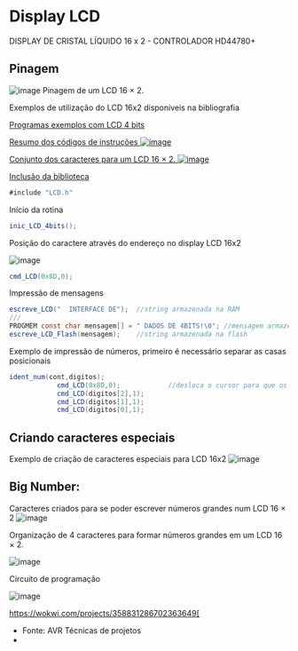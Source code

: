 
# Display LCD
DISPLAY DE CRISTAL LÍQUIDO 16 x 2 - CONTROLADOR HD44780+

## Pinagem

![image](https://github.com/mchavesferreira/smc/assets/63993080/d528e2c6-a5cd-41d6-8c04-32fcac226755)
Pinagem de um LCD 16 × 2.

Exemplos de utilização do LCD 16x2 disponiveis na bibliografia

<a href=https://github.com/mchavesferreira/smc/tree/main/Programas_livro/LCD_4bits> Programas exemplos com LCD 4 bits

Resumo dos códigos de instruções
![image](https://github.com/mchavesferreira/smc/assets/63993080/33f19801-4d3e-474a-8e92-b18778658e37)

Conjunto dos caracteres para um LCD 16 × 2.
![image](https://github.com/mchavesferreira/smc/assets/63993080/523c5da1-54fd-468f-9fa8-e323ef86c842)

Inclusão da biblioteca 
```java
#include "LCD.h"
```

Início da rotina
```java
inic_LCD_4bits();	
```

Posição do caractere através do endereço no display LCD 16x2

![image](https://github.com/mchavesferreira/smc/assets/63993080/9d009e2a-8271-42ba-b682-48f63bc23161)
```java
cmd_LCD(0x8D,0);	
```

Impressão de mensagens
```java
escreve_LCD("  INTERFACE DE");	//string armazenada na RAM
///
PROGMEM const char mensagem[] = " DADOS DE 4BITS!\0"; //mensagem armazenada na memória flash
escreve_LCD_Flash(mensagem);	//string armazenada na flash
```

Exemplo de impressão de números, primeiro é necessário separar as casas posicionais
```java
ident_num(cont,digitos);
			cmd_LCD(0x8D,0);			//desloca o cursor para que os 3 digitos fiquem a direita do LCD
			cmd_LCD(digitos[2],1);
			cmd_LCD(digitos[1],1);
			cmd_LCD(digitos[0],1);
```

## Criando caracteres especiais

Exemplo de criação de caracteres especiais para LCD 16x2 
![image](https://github.com/mchavesferreira/smc/assets/63993080/0bf58c8b-4126-4f6b-a3d7-40db9c972c1a)


## Big Number: 

Caracteres criados para se poder escrever números grandes num LCD 16 × 2
![image](https://github.com/mchavesferreira/smc/assets/63993080/3c963de3-dbdf-4141-a236-0c8caf4c24a8)

Organização de 4 caracteres para formar números grandes em um LCD 16 × 2.

![image](https://github.com/mchavesferreira/smc/assets/63993080/77b556f2-f0cb-4066-a86b-6979abfa988f)

Circuito de programação

![image](https://github.com/mchavesferreira/smc/assets/63993080/1da979b4-b02a-457e-ac1d-33fe1b420ae1)

https://wokwi.com/projects/358831286702363649[


- Fonte: AVR Técnicas de projetos
- 
